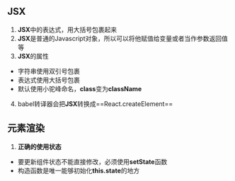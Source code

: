 ## JSX
1. **JSX**中的表达式，用大括号包裹起来
2. **JSX**是普通的Javascript对象，所以可以将他赋值给变量或者当作参数返回值等
3. **JSX**的属性
- 字符串使用双引号包裹
- 表达式使用大括号包裹
- 默认使用小驼峰命名，**class**变为**className**
4. babel转译器会把**JSX**转换成==React.createElement==

## 元素渲染
1. **正确的使用状态**
- 要更新组件状态不能直接修改，必须使用**setState**函数
- 构造函数是唯一能够初始化**this.state**的地方